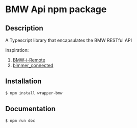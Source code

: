 # BMW Api npm package

## Description

A Typescript library that encapsulates the BMW RESTful API

Inspiration:
 1. [BMW-i-Remote](https://github.com/edent/BMW-i-Remote)
 2. [bimmer_connected](https://github.com/bimmerconnected/bimmer_connected)

## Installation


```bash
$ npm install wrapper-bmw
```

## Documentation

```bash
$ npm run doc
```
